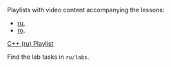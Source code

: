 Playlists with video content accompanying the lessons:
- [ru](https://www.youtube.com/playlist?list=PL4sUOB8DjVlXtWZJKdJdTeT9i4q3mNEsm),
- [ro](https://www.youtube.com/playlist?list=PL4sUOB8DjVlX_9_rQXhOS6WiCkE8SFc7F).

[C++ (ru) Playlist](https://www.youtube.com/playlist?list=PL4sUOB8DjVlXtWZJKdJdTeT9i4q3mNEsm)


Find the lab tasks in `ru/labs`.
